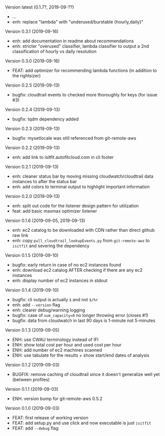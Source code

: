 Version latest (0.1.7?, 2019-09-??)

- ...
- enh: replace "lambda" with "underused/burstable {hourly,daily}"


Version 0.3.1 (2019-09-16)

- enh: add documentation in readme about recommendations
- enh: stricter "overused" classifier, lambda classifier to output a 2nd classification of hourly vs daily resolution


Version 0.3.0 (2019-09-16)

- FEAT: add optimizer for recommending lambda functions (in addition to the rightsizer)


Version 0.2.5 (2019-09-13)

- bugfix: cloudtrail events to checked more thoroughly for keys (for issue #3)


Version 0.2.4 (2019-09-13)

- bugfix: tqdm dependency added


Version 0.2.3 (2019-09-13)

- bugfix: mysetlocale was still referenced from git-remote-aws


Version 0.2.2 (2019-09-13)

- enh: add link to isitfit.autofitcloud.com in cli footer


Version 0.2.1 (2019-09-13)

- enh: cleaner status bar by moving missing cloudwatch/cloudtrail data instances to after the status bar
- enh: add colors to terminal output to highlight important information


Version 0.2.0 (2019-09-13)

- enh: split out code for the listener design pattern for utilization
- feat: add basic maxmax optimizer listener


Version 0.1.6 (2019-09-05, 2019-09-13)

- enh: ec2 catalog to be downloaded with CDN rather than direct github raw link
- enh: copy `pull_cloudtrail_lookupEvents.py` from `git-remote-aws` to `isitfit` and severing the dependency


Version 0.1.5 (2019-09-10)

- bugfix: early return in case of no ec2 instances found
- enh: download ec2 catalog AFTER checking if there are any ec2 instances
- enh: display number of ec2 instances in stdout


Version 0.1.4 (2019-09-10)

- bugfix: cli output is actually `$` and not `$/hr`
- enh: add `--version` flag
- enh: clearer debug/warning logging
- bugfix: case of `sum_capacity=0` no longer throwing error (closes #1)
- bugfix: data from cloudwatch in last 90 days is 1-minute not 5-minutes



Version 0.1.3 (2019-09-05)

- ENH: use CWAU terminology instead of IFI
- ENH: show total cost per hour and used cost per hour
- ENH: add number of ec2 machines scanned
- ENH: use tabulate for the results + show start/end dates of analysis


Version 0.1.2 (2019-09-03)

- BUGFIX: remove caching of cloudtrail since it doesn't generalize well yet (between profiles)


Version 0.1.1 (2019-09-03)

- ENH: version bump for git-remote-aws 0.5.2


Version 0.1.0 (2019-09-03)

- FEAT: first release of working version
- FEAT: add setup.py and use click and now executable is just `isitfit`
- FEAT: add `--debug` flag
